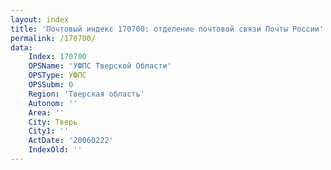 ```yaml
---
layout: index
title: 'Почтовый индекс 170700: отделение почтовой связи Почты России'
permalink: /170700/
data:
    Index: 170700
    OPSName: 'УФПС Тверской Области'
    OPSType: УФПС
    OPSSubm: 0
    Region: 'Тверская область'
    Autonom: ''
    Area: ''
    City: Тверь
    City1: ''
    ActDate: '20060222'
    IndexOld: ''
---
```

